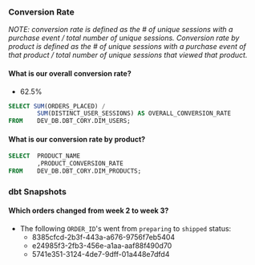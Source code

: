 ### Conversion Rate
_NOTE: conversion rate is defined as the # of unique sessions with a purchase event / total number of unique sessions. Conversion rate by product is defined as the # of unique sessions with a purchase event of that product / total number of unique sessions that viewed that product._
#### What is our overall conversion rate?
- 62.5%
```sql
SELECT SUM(ORDERS_PLACED) /
        SUM(DISTINCT_USER_SESSIONS) AS OVERALL_CONVERSION_RATE
FROM    DEV_DB.DBT_CORY.DIM_USERS;
```
#### What is our conversion rate by product?
```sql
SELECT  PRODUCT_NAME
        ,PRODUCT_CONVERSION_RATE
FROM    DEV_DB.DBT_CORY.DIM_PRODUCTS;
```

### dbt Snapshots
#### Which orders changed from week 2 to week 3?
- The following `ORDER_ID`'s went from `preparing` to `shipped` status:
  - 8385cfcd-2b3f-443a-a676-9756f7eb5404
  - e24985f3-2fb3-456e-a1aa-aaf88f490d70
  - 5741e351-3124-4de7-9dff-01a448e7dfd4